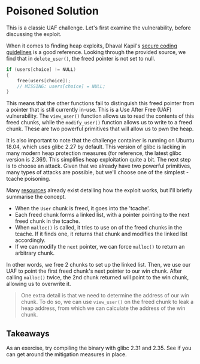 # Poisoned Solution
This is a classic UAF challenge. Let's first examine the vulnerability, before discussing the exploit.

When it comes to finding heap exploits, Dhaval Kapil's [secure coding guidelines](https://heap-exploitation.dhavalkapil.com/secure_coding_guidelines) is a good reference. Looking through the provided source, we find that in `delete_user()`, the freed pointer is not set to null.
```c
if (users[choice] != NULL)
{
    free(users[choice]);
    // MISSING: users[choice] = NULL;
}
```
This means that the other functions fail to distinguish this freed pointer from a pointer that is still currently in-use. This is a Use After Free (UAF) vulnerability. The `view_user()` function allows us to read the contents of this freed chunks, while the `modify_user()` function allows us to write to a freed chunk. These are two powerful primitives that will allow us to pwn the heap.

It is also important to note that the challenge container is running on Ubuntu 18.04, which uses glibc 2.27 by default. This version of glibc is lacking in many modern heap protection measures (for reference, the latest glibc version is 2.36!). This simplifies heap exploitation quite a bit. The next step is to choose an attack. Given that we already have two powerful primitives, many types of attacks are possible, but we'll choose one of the simplest - tcache poisoning.

Many [resources](https://github.com/shellphish/how2heap/blob/master/glibc_2.27/tcache_poisoning.c) already exist detailing how the exploit works, but I'll briefly summarise the concept.
- When the `User` chunk is freed, it goes into the 'tcache'.
- Each freed chunk forms a linked list, with a pointer pointing to the next freed chunk in the tcache.
- When `malloc()` is called, it tries to use on of the freed chunks in the tcache. If it finds one, it returns that chunk and modifies the linked list accordingly.
- If we can modify the `next` pointer, we can force `malloc()` to return an arbitrary chunk.

In other words, we free 2 chunks to set up the linked list. Then, we use our UAF to point the first freed chunk's next pointer to our win chunk. After calling `malloc()` twice, the 2nd chunk returned will point to the win chunk, allowing us to overwrite it.

> One extra detail is that we need to determine the address of our win chunk. To do so, we can use `view_user()` on the freed chunk to leak a heap address, from which we can calculate the address of the win chunk.

## Takeaways
As an exercise, try compiling the binary with glibc 2.31 and 2.35. See if you can get around the mitigation measures in place.
